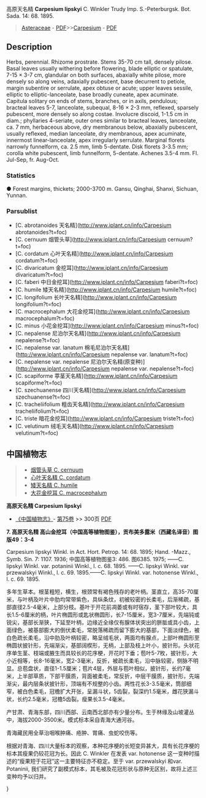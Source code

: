 高原天名精 **Carpesium lipskyi** C. Winkler Trudy Imp. S.-Peterburgsk. Bot. Sada. 14: 68. 1895.

> [Asteraceae](http://www.iplant.cn/info/Asteraceae?t=foc) - [PDF](http://www.iplant.cn/foc/pdf/Asteraceae.pdf)>>[Carpesium](http://www.iplant.cn/info/Carpesium?t=foc) - [PDF](http://www.iplant.cn/foc/pdf/Carpesium.pdf)

## Description

Herbs, perennial. Rhizome prostrate. Stems 35-70 cm tall, densely pilose. Basal leaves usually withering before flowering, blade elliptic or spatulate, 7-15 × 3-7 cm, glandular on both surfaces, abaxially white pilose, more densely so along veins, adaxially pubescent, base decurrent to petiole, margin subentire or serrulate, apex obtuse or acute; upper leaves sessile, elliptic to elliptic-lanceolate, base broadly cuneate, apex acuminate. Capitula solitary on ends of stems, branches, or in axils, pendulous; bracteal leaves 5-7, lanceolate, subequal, 8-16 × 2-3 mm, reflexed, sparsely pubescent, more densely so along costae. Involucre discoid, 1-1.5 cm in diam.; phyllaries 4-seriate, outer ones similar to bracteal leaves, lanceolate, ca. 7 mm, herbaceous above, dry membranous below, abaxially pubescent, usually reflexed, median lanceolate, dry membranous, apex acuminate, innermost linear-lanceolate, apex irregularly serrulate. Marginal florets narrowly funnelform, ca. 2.5 mm, limb 5-dentate. Disk florets 3-3.5 mm; corolla white pubescent, limb funnelform, 5-dentate. Achenes 3.5-4 mm. Fl. Jul-Sep, fr. Aug-Oct.

### Statistics
● Forest margins, thickets; 2000-3700 m. Gansu, Qinghai, Shanxi, Sichuan, Yunnan.

### Parsublist

* [C.  abrotanoides  天名精](http://www.iplant.cn/info/Carpesium abrotanoides?t=foc)
* [C.  cernuum  烟管头草](http://www.iplant.cn/info/Carpesium cernuum?t=foc)
* [C.  cordatum  心叶天名精](http://www.iplant.cn/info/Carpesium cordatum?t=foc)
* [C.  divaricatum  金挖耳](http://www.iplant.cn/info/Carpesium divaricatum?t=foc)
* [C.  faberi  中日金挖耳](http://www.iplant.cn/info/Carpesium faberi?t=foc)
* [C.  humile  矮天名精](http://www.iplant.cn/info/Carpesium humile?t=foc)
* [C.  longifolium  长叶天名精](http://www.iplant.cn/info/Carpesium longifolium?t=foc)
* [C.  macrocephalum  大花金挖耳](http://www.iplant.cn/info/Carpesium macrocephalum?t=foc)
* [C.  minus  小花金挖耳](http://www.iplant.cn/info/Carpesium minus?t=foc)
* [C.  nepalense  尼泊尔天名精](http://www.iplant.cn/info/Carpesium nepalense?t=foc)
* [C.  nepalense var. lanatum  棉毛尼泊尔天名精](http://www.iplant.cn/info/Carpesium nepalense var. lanatum?t=foc)
* [C.  nepalense var. nepalense  尼泊尔天名精(原变种)](http://www.iplant.cn/info/Carpesium nepalense var. nepalense?t=foc)
* [C.  scapiforme  葶茎天名精](http://www.iplant.cn/info/Carpesium scapiforme?t=foc)
* [C.  szechuanense  四川天名精](http://www.iplant.cn/info/Carpesium szechuanense?t=foc)
* [C.  tracheliifolium  粗齿天名精](http://www.iplant.cn/info/Carpesium tracheliifolium?t=foc)
* [C.  triste  暗花金挖耳](http://www.iplant.cn/info/Carpesium triste?t=foc)
* [C.  velutinum  绒毛天名精](http://www.iplant.cn/info/Carpesium velutinum?t=foc)

## 中国植物志

> * [烟管头草  C.  cernuum](Carpesium-cernuum-烟管头草.md)
> * [心叶天名精  C.  cordatum](Carpesium-cordatum-心叶天名精.md)
> * [矮天名精  C.  humile](Carpesium-humile-矮天名精.md)
> * [大花金挖耳  C.  macrocephalum](Carpesium-macrocephalum-大花金挖耳.md)

**高原天名精 Carpesium lipskyi**

* [《中国植物志》](http://www.iplant.cn/frps)- [第75卷](http://www.iplant.cn/frps/vol/75) >> 300页 [PDF](http://www.iplant.cn/frps/pdf/75/300a.PDF)

**7. 高原天名精 高山金挖耳（中国高等植物图鉴），贡布美多露米（西藏名译音）图版49：3-4**

Carpesium lipskyi Winkl. in Act. Hort. Petrop. 14: 68. 1895; Hand. -Mazz., Symb. Sin. 7: 1107. 1936; 中国高等植物图鉴3: 486. 图6385. 1975; ——C. lipskyi Winkl. var. potaninii Winkl., l. c. 68. 1895. ——C. lipskyi Winkl. var przewalskyi Winkl., l. c. 69. 1895.——C. lipskyi Winkl. var. hotonense Winkl., l. c. 69. 1895.

多年生草本。根茎粗短，横生，根颈常有褐色残存的老叶柄。茎直立，高35-70厘米，与叶柄及叶片中肋均常带紫色，具纵条纹，初被较密的长柔毛，后渐稀疏，基部直径2.5-4毫米，上部分枝。基叶于开花前凋萎或有时宿存，茎下部叶较大，具长1.5-6厘米的柄，叶片椭圆形或匙状椭圆形，长7-15厘米，宽3-7厘米，先端钝或锐尖，基部长渐狭，下延至叶柄，边缘近全缘仅有腺体状突出的胼胝或具小齿，上面绿色，被基部膨大的倒伏柔毛，常脱落稀疏而留下膨大的基部，下面淡绿色，被白色疏长柔毛，沿中肋及叶柄较密，略呈绒毛状，两面均有腺点，上部叶椭圆形至椭圆状披针形，先端渐尖，基部阔楔形，无柄，上部及枝上叶小，披针形。头状花序单生茎、枝端或腋生而具较长的花序梗，开花时下垂；苞叶5-7枚，披针形，大小近相等，长8-16毫米，宽2-3毫米，反折，被疏长柔毛，沿中脉较密，侧脉不明显。总苞盘状，直径1-1.5厘米；苞片4层，外层与苞叶相似，披针形，长约7毫米，上半部草质，下部干膜质，背面被柔毛，常反折，中层干膜质，披针形，先端渐尖，最内层条状披针形，顶端有不规整的小齿。两性花长3-3.5毫米，筒部细窄，被白色柔毛，冠檐扩大开张，呈漏斗状，5齿裂，裂深约1.5毫米，雌花狭漏斗状，长约2.5毫米，冠檐5齿裂。瘦果长3.5-4毫米。

产甘肃、青海东部，四川西部、云南西北部亦有少量分布。生于林缘及山坡灌丛中，海拔2000-3500米。模式标本采自青海大通河谷。

青海藏民用全草治咽喉肿痛、疮肿、胃痛、虫蛇咬伤等。

根据对青海、四川大量标本的观察，本种花序梗的长短变异甚大，具有长花序梗的标本其瘦果仍较花冠为长。因此 C. Winkler 在发表 var. hotonense 这一变种时描述的“瘦果短于花冠”这一主要特征亦不稳定。至于 var. przewalskyi 和var. Potaninii, 我们研究了副模式标本，其毛被及花冠形状与原种无区别，故将上述三变种均予以归并。

}